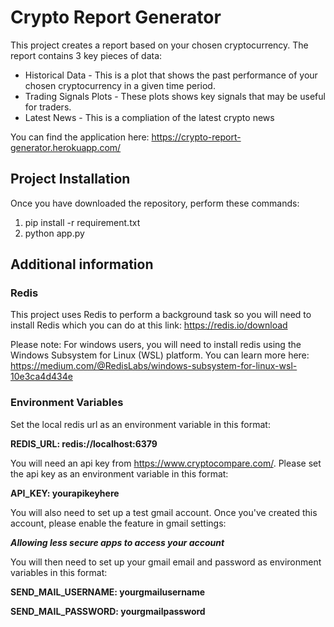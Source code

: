 # Crypto Report Generator
This project creates a report based on your chosen cryptocurrency. The report contains 3 key pieces of data:

* Historical Data - This is a plot that shows the past performance of your chosen cryptocurrency in a given time period.
* Trading Signals Plots - These plots shows key signals that may be useful for traders.
* Latest News - This is a compliation of the latest crypto news

You can find the application here: https://crypto-report-generator.herokuapp.com/

## Project Installation
Once you have downloaded the repository, perform these commands:

1. pip install -r requirement.txt
2. python app.py

## Additional information
### Redis
This project uses Redis to perform a background task so you will need to install Redis which you can do at this link: https://redis.io/download

Please note: For windows users, you will need to install redis using the Windows Subsystem for Linux (WSL) platform. You can learn more here: 
https://medium.com/@RedisLabs/windows-subsystem-for-linux-wsl-10e3ca4d434e

### Environment Variables

Set the local redis url as an environment variable in this format:

**REDIS_URL: redis://localhost:6379**

You will need an api key from https://www.cryptocompare.com/. Please set the api key as an environment variable in this format:

**API_KEY: yourapikeyhere**

You will also need to set up a test gmail account. Once you've created this account, please enable the feature in gmail settings: 

***Allowing less secure apps to access your account***

You will then need to set up your gmail email and password as environment variables in this format:

**SEND_MAIL_USERNAME: yourgmailusername**

**SEND_MAIL_PASSWORD: yourgmailpassword**



